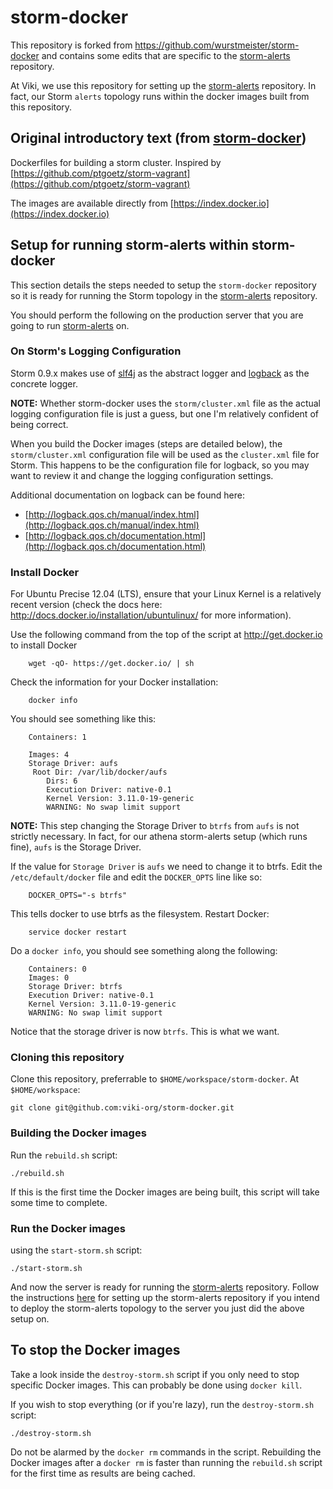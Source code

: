 storm-docker
============

This repository is forked from https://github.com/wurstmeister/storm-docker
and contains some edits that are specific to the
[storm-alerts](https://github.com/viki-org/storm-alerts) repository.

At Viki, we use this repository for setting up the
[storm-alerts](https://github.com/viki-org/storm-alerts) repository.
In fact, our Storm `alerts` topology runs within the docker images built from
this repository.

## Original introductory text (from [storm-docker](https://github.com/wurstmeister/storm-docker))

Dockerfiles for building a storm cluster.
Inspired by [https://github.com/ptgoetz/storm-vagrant](https://github.com/ptgoetz/storm-vagrant)

The images are available directly from
[https://index.docker.io](https://index.docker.io)

## Setup for running storm-alerts within storm-docker

This section details the steps needed to setup the `storm-docker` repository
so it is ready for running the Storm topology in the
[storm-alerts](https://github.com/viki-org/storm-alerts) repository.

You should perform the following on the production server that you are going
to run [storm-alerts](https://github.com/viki-org/storm-alerts) on.

### On Storm's Logging Configuration

Storm 0.9.x makes use of [slf4j](http://www.slf4j.org/) as the abstract logger
and [logback](http://logback.qos.ch/) as the concrete logger.

**NOTE:** Whether storm-docker uses the `storm/cluster.xml` file as the actual
logging configuration file is just a guess, but one I'm relatively confident of
being correct.

When you build the Docker images (steps are detailed below), the
`storm/cluster.xml` configuration file will be used as the `cluster.xml` file
for Storm. This happens to be the configuration file for logback, so you may
want to review it and change the logging configuration settings.

Additional documentation on logback can be found here:

- [http://logback.qos.ch/manual/index.html](http://logback.qos.ch/manual/index.html)
- [http://logback.qos.ch/documentation.html](http://logback.qos.ch/documentation.html)

### Install Docker

For Ubuntu Precise 12.04 (LTS), ensure that your Linux Kernel is a relatively
recent version (check the docs here:
http://docs.docker.io/installation/ubuntulinux/ for more information).

Use the following command from the top of the script at http://get.docker.io
to install Docker

		wget -qO- https://get.docker.io/ | sh

Check the information for your Docker installation:

		docker info

You should see something like this:

		Containers: 1

		Images: 4
		Storage Driver: aufs
		 Root Dir: /var/lib/docker/aufs
			Dirs: 6
			Execution Driver: native-0.1
			Kernel Version: 3.11.0-19-generic
			WARNING: No swap limit support

**NOTE:** This step changing the Storage Driver to `btrfs` from `aufs` is not
strictly necessary. In fact, for our athena storm-alerts setup (which runs
fine), `aufs` is the Storage Driver.

If the value for `Storage Driver` is `aufs` we need to change it to btrfs.
Edit the `/etc/default/docker` file and edit the `DOCKER_OPTS` line like so:

		DOCKER_OPTS="-s btrfs"

This tells docker to use btrfs as the filesystem. Restart Docker:

		service docker restart

Do a `docker info`, you should see something along the following:

		Containers: 0
		Images: 0
		Storage Driver: btrfs
		Execution Driver: native-0.1
		Kernel Version: 3.11.0-19-generic
		WARNING: No swap limit support

Notice that the storage driver is now `btrfs`. This is what we want.

### Cloning this repository

Clone this repository, preferrable to `$HOME/workspace/storm-docker`.
At `$HOME/workspace`:

    git clone git@github.com:viki-org/storm-docker.git

### Building the Docker images

Run the `rebuild.sh` script:

    ./rebuild.sh

If this is the first time the Docker images are being built, this script will
take some time to complete.

### Run the Docker images

using the `start-storm.sh` script:

    ./start-storm.sh

And now the server is ready for running the
[storm-alerts](https://github.com/viki-org/storm-alerts) repository. Follow the
instructions [here](https://github.com/viki-org/storm-alerts) for setting up the
storm-alerts repository if you intend to deploy the storm-alerts topology to the
server you just did the above setup on.

## To stop the Docker images

Take a look inside the `destroy-storm.sh` script if you only need to stop
specific Docker images. This can probably be done using `docker kill`.

If you wish to stop everything (or if you're lazy), run the `destroy-storm.sh`
script:

    ./destroy-storm.sh

Do not be alarmed by the `docker rm` commands in the script. Rebuilding the
Docker images after a `docker rm` is faster than running the `rebuild.sh`
script for the first time as results are being cached.
